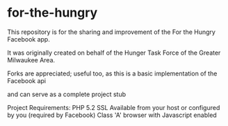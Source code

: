 for-the-hungry
==============

This repository is for the sharing and improvement of the For the Hungry Facebook app.

It was originally created on behalf of the Hunger Task Force of the Greater Milwaukee Area.

Forks are appreciated; useful too, as this is a basic implementation of the Facebook api

and can serve as a complete project stub

Project Requirements:
PHP 5.2
SSL Available from your host or configured by you (required by Facebook)
Class 'A' browser with Javascript enabled
 